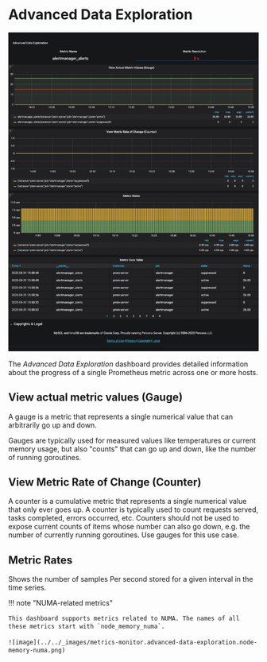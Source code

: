 # Advanced Data Exploration

![image](../../_images/PMM_Advanced_Data_Exploration_full.jpg)

The *Advanced Data Exploration* dashboard provides detailed information about the progress of a single Prometheus metric across one or more hosts.

## View actual metric values (Gauge)

A gauge is a metric that represents a single numerical value that can arbitrarily go up and down.

Gauges are typically used for measured values like temperatures or current memory usage, but also "counts" that can go up and down, like the number of running goroutines.

## View Metric Rate of Change (Counter)

A counter is a cumulative metric that represents a single numerical value that only ever goes up. A counter is typically used to count requests served, tasks completed, errors occurred, etc. Counters should not be used to expose current counts of items whose number can also go down, e.g. the number of currently running goroutines. Use gauges for this use case.

## Metric Rates

Shows the number of samples Per second stored for a given interval in the time series.


!!! note "NUMA-related metrics"

    This dashboard supports metrics related to NUMA. The names of all these metrics start with `node_memory_numa`.

    ![image](../../_images/metrics-monitor.advanced-data-exploration.node-memory-numa.png)
